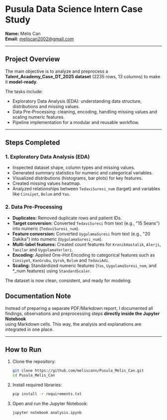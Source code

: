 # Pusula Data Science Intern Case Study  

**Name:** Melis Can  
**Email:** meliscan2002@gmail.com  

---

## Project Overview  
The main objective is to analyze and preprocess a **Talent_Academy_Case_DT_2025 dataset** (2235 rows, 13 columns) to make it **model-ready**.  

The tasks include:  
- Exploratory Data Analysis (EDA): understanding data structure, distributions and missing values.  
- Data Pre-Processing: cleaning, encoding, handling missing values and scaling numeric features.  
- Pipeline implementation for a modular and reusable workflow.  

---

## Steps Completed  

### 1. Exploratory Data Analysis (EDA)  
- Inspected dataset shape, column types and missing values.  
- Generated summary statistics for numeric and categorical variables.  
- Visualized distributions (histograms, bar plots) for key features.  
- Created missing values heatmap.  
- Analyzed relationships between `TedaviSuresi_num` (target) and variables like `Cinsiyet`, `Bolum` and `Yas`.  

### 2. Data Pre-Processing  
- **Duplicates:** Removed duplicate rows and patient IDs.  
- **Target conversion:** Converted `TedaviSuresi` from text (e.g., "15 Seans") into numeric (`TedaviSuresi_num`).  
- **Feature conversion:** Converted `UygulamaSuresi` from text (e.g., "20 Dakika") into numeric (`UygulamaSuresi_num`).  
- **Multi-label features:** Created count features for `KronikHastalik`, `Alerji`, `Tanilar` and `UygulamaYerleri`.  
- **Encoding:** Applied One-Hot Encoding to categorical features such as `Cinsiyet`, `KanGrubu`, `Uyruk`, `Bolum` and `TedaviAdi`.  
- **Scaling:** Standardized numeric features (`Yas`, `UygulamaSuresi_num`, and *_num features) using `StandardScaler`.  

The dataset is now clean, consistent, and ready for modeling.

## Documentation Note  
Instead of preparing a separate PDF/Markdown report, I documented all findings, observations and preprocessing steps **directly inside the Jupyter Notebook**  
using Markdown cells. This way, the analysis and explanations are integrated in one place.

---

## How to Run  

1. Clone the repository:  
   ```bash
   git clone https://github.com/meliscann/Pusula_Melis_Can.git
   cd Pusula_Melis_Can

2. Install required libraries:
   ```bash
   pip install -r requirements.txt
   
4. Open and run the Jupyter Notebook:
   ```bash
   jupyter notebook analysis.ipynb

